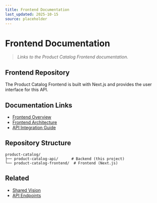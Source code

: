 ```yaml
---
title: Frontend Documentation
last_updated: 2025-10-15
source: placeholder
---
```


# Frontend Documentation

> _Links to the Product Catalog Frontend documentation._

## Frontend Repository

The Product Catalog Frontend is built with Next.js and provides the user interface for this API.

## Documentation Links

- [Frontend Overview](../../../product-catalog-frontend/docs/00-Overview/README.md)
- [Frontend Architecture](../../../product-catalog-frontend/docs/01-Architecture/UIStructure.md)
- [API Integration Guide](../../../product-catalog-frontend/docs/01-Architecture/APIIntegration.md)

## Repository Structure

```
product-catalog/
├── product-catalog-api/      # Backend (this project)
└── product-catalog-frontend/  # Frontend (Next.js)
```

## Related

- [Shared Vision](./SharedVision.md)
- [API Endpoints](../02-API/Endpoints.md)
